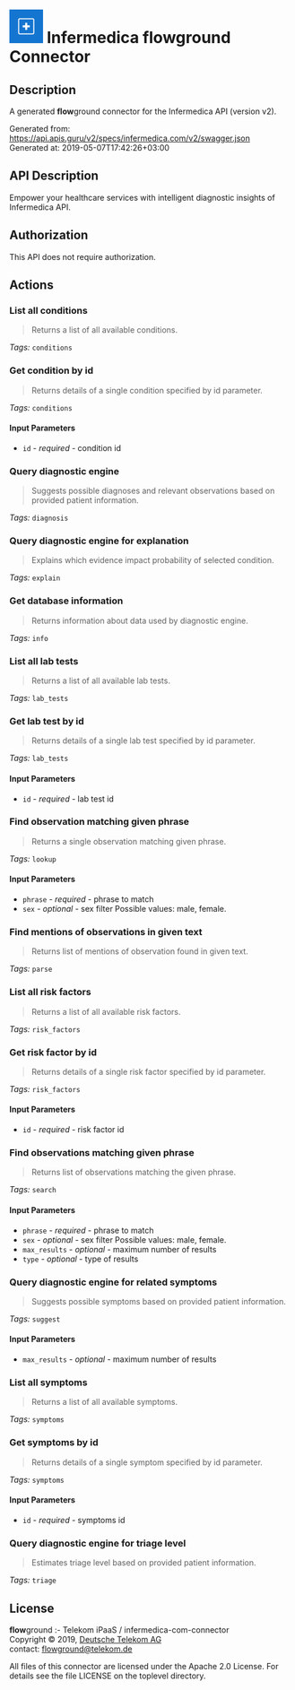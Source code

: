 # ![LOGO](logo.png) Infermedica **flow**ground Connector

## Description

A generated **flow**ground connector for the Infermedica API (version v2).

Generated from: https://api.apis.guru/v2/specs/infermedica.com/v2/swagger.json<br/>
Generated at: 2019-05-07T17:42:26+03:00

## API Description

Empower your healthcare services with intelligent diagnostic insights of Infermedica API.

## Authorization

This API does not require authorization.

## Actions

### List all conditions

> Returns a list of all available conditions.

*Tags:* `conditions`

### Get condition by id

> Returns details of a single condition specified by id parameter.

*Tags:* `conditions`

#### Input Parameters
* `id` - _required_ - condition id

### Query diagnostic engine

> Suggests possible diagnoses and relevant observations based on provided patient information.

*Tags:* `diagnosis`

### Query diagnostic engine for explanation

> Explains which evidence impact probability of selected condition.

*Tags:* `explain`

### Get database information

> Returns information about data used by diagnostic engine.

*Tags:* `info`

### List all lab tests

> Returns a list of all available lab tests.

*Tags:* `lab_tests`

### Get lab test by id

> Returns details of a single lab test specified by id parameter.

*Tags:* `lab_tests`

#### Input Parameters
* `id` - _required_ - lab test id

### Find observation matching given phrase

> Returns a single observation matching given phrase.

*Tags:* `lookup`

#### Input Parameters
* `phrase` - _required_ - phrase to match
* `sex` - _optional_ - sex filter
    Possible values: male, female.

### Find mentions of observations in given text

> Returns list of mentions of observation found in given text.

*Tags:* `parse`

### List all risk factors

> Returns a list of all available risk factors.

*Tags:* `risk_factors`

### Get risk factor by id

> Returns details of a single risk factor specified by id parameter.

*Tags:* `risk_factors`

#### Input Parameters
* `id` - _required_ - risk factor id

### Find observations matching given phrase

> Returns list of observations matching the given phrase.

*Tags:* `search`

#### Input Parameters
* `phrase` - _required_ - phrase to match
* `sex` - _optional_ - sex filter
    Possible values: male, female.
* `max_results` - _optional_ - maximum number of results
* `type` - _optional_ - type of results

### Query diagnostic engine for related symptoms

> Suggests possible symptoms based on provided patient information.

*Tags:* `suggest`

#### Input Parameters
* `max_results` - _optional_ - maximum number of results

### List all symptoms

> Returns a list of all available symptoms.

*Tags:* `symptoms`

### Get symptoms by id

> Returns details of a single symptom specified by id parameter.

*Tags:* `symptoms`

#### Input Parameters
* `id` - _required_ - symptoms id

### Query diagnostic engine for triage level

> Estimates triage level based on provided patient information.

*Tags:* `triage`

## License

**flow**ground :- Telekom iPaaS / infermedica-com-connector<br/>
Copyright © 2019, [Deutsche Telekom AG](https://www.telekom.de)<br/>
contact: flowground@telekom.de

All files of this connector are licensed under the Apache 2.0 License. For details
see the file LICENSE on the toplevel directory.
